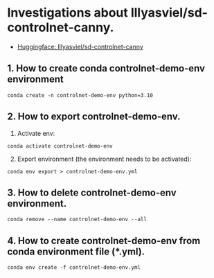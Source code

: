 # Investigations about lllyasviel/sd-controlnet-canny.

- [Huggingface: lllyasviel/sd-controlnet-canny](https://huggingface.co/lllyasviel/sd-controlnet-canny)

## 1. How to create conda **controlnet-demo-env** environment

```
conda create -n controlnet-demo-env python=3.10
```

## 2. How to export **controlnet-demo-env**.

1. Activate env:

```
conda activate controlnet-demo-env
```

2. Export environment (the environment needs to be activated):

```
conda env export > controlnet-demo-env.yml
```

## 3. How to delete **controlnet-demo-env** environment.

```
conda remove --name controlnet-demo-env --all
```

## 4. How to create **controlnet-demo-env** from conda environment file (*.yml).

```
conda env create -f controlnet-demo-env.yml
```